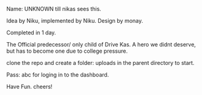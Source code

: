 Name: UNKNOWN till nikas sees this.

Idea by Niku, implemented by Niku. Design by monay.

Completed in 1 day.

The Official predecessor/ only child of Drive Kas. 
A hero we didnt deserve, but has to become one due to college pressure. 

clone the repo and create a folder: uploads in the parent directory to start.

Pass: abc for loging in to the dashboard.

Have Fun. cheers!
